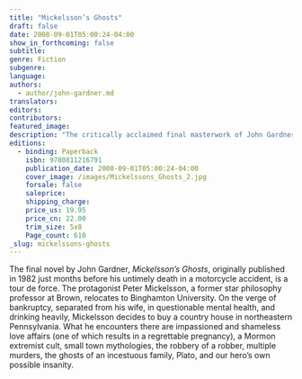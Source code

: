 ```yaml
---
title: "Mickelsson’s Ghosts"
draft: false
date: 2008-09-01T05:00:24-04:00
show_in_forthcoming: false
subtitle:
genre: Fiction
subgenre:
language:
authors:
  - author/john-gardner.md
translators:
editors:
contributors:
featured_image:
description: "The critically acclaimed final masterwork of John Gardner is an American novel haunted with macabre and cerebral elements. "
editions:
  - binding: Paperback
    isbn: 9780811216791
    publication_date: 2008-09-01T05:00:24-04:00
    cover_image: /images/Mickelssons_Ghosts_2.jpg
    forsale: false
    saleprice:
    shipping_charge:
    price_us: 19.95
    price_cn: 22.00
    trim_size: 5x8
    Page_count: 610
_slug: mickelssons-ghosts
---
```


The final novel by John Gardner, _Mickelsson’s Ghosts_, originally published in 1982 just months before his untimely death in a motorcycle accident, is a tour de force. The protagonist Peter Mickelsson, a former star philosophy professor at Brown, relocates to Binghamton University. On the verge of bankruptcy, separated from his wife, in questionable mental health, and drinking heavily, Mickelsson decides to buy a country house in northeastern Pennsylvania. What he encounters there are impassioned and shameless love affairs (one of which results in a regrettable pregnancy), a Mormon extremist cult, small town mythologies, the robbery of a robber, multiple murders, the ghosts of an incestuous family, Plato, and our hero’s own possible insanity.

